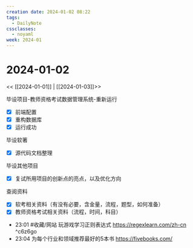 ```yaml
---
creation date: 2024-01-02 08:22
tags:
  - DailyNote
cssclasses:
  - noyaml
week: 2024-01
---
```


# 2024-01-02

<< [[2024-01-01]] | [[2024-01-03]]>>

毕设项目-教师资格考试数据管理系统-重新运行
- [x] 前端配置
- [x] 重构数据库
- [x] 运行成功

毕设软著
- [x] 源代码文档整理

毕设其他项目
- [x] 复试所用项目的创新点的亮点，以及优化方向

查阅资料
- [x] 软考相关资料（有没有必要，含金量，流程，题型，如何准备）
- [x] 教师资格考试相关资料（流程，时间，科目）

- 23:01 #收藏/网站 玩游戏学习正则表达式 https://regexlearn.com/zh-cn ^c6z6go
- 23:04 为每个行业和领域推荐最好的5本书 https://fivebooks.com/
